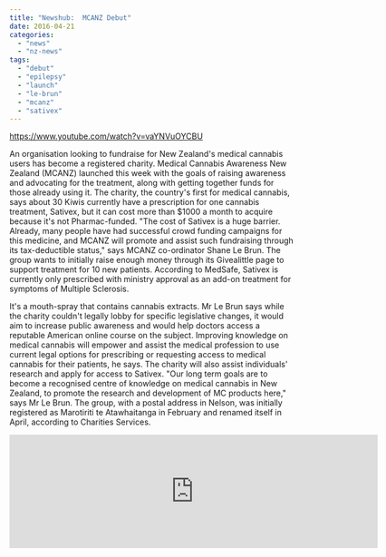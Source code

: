 ```yaml
---
title: "Newshub:  MCANZ Debut"
date: 2016-04-21
categories: 
  - "news"
  - "nz-news"
tags: 
  - "debut"
  - "epilepsy"
  - "launch"
  - "le-brun"
  - "mcanz"
  - "sativex"
---
```


https://www.youtube.com/watch?v=vaYNVuOYCBU

An organisation looking to fundraise for New Zealand's medical cannabis users has become a registered charity. Medical Cannabis Awareness New Zealand (MCANZ) launched this week with the goals of raising awareness and advocating for the treatment, along with getting together funds for those already using it. The charity, the country's first for medical cannabis, says about 30 Kiwis currently have a prescription for one cannabis treatment, Sativex, but it can cost more than $1000 a month to acquire because it's not Pharmac-funded. "The cost of Sativex is a huge barrier. Already, many people have had successful crowd funding campaigns for this medicine, and MCANZ will promote and assist such fundraising through its tax-deductible status," says MCANZ co-ordinator Shane Le Brun. The group wants to initially raise enough money through its Givealittle page to support treatment for 10 new patients. According to MedSafe, Sativex is currently only prescribed with ministry approval as an add-on treatment for symptoms of Multiple Sclerosis.

It's a mouth-spray that contains cannabis extracts. Mr Le Brun says while the charity couldn't legally lobby for specific legislative changes, it would aim to increase public awareness and would help doctors access a reputable American online course on the subject. Improving knowledge on medical cannabis will empower and assist the medical profession to use current legal options for prescribing or requesting access to medical cannabis for their patients, he says. The charity will also assist individuals' research and apply for access to Sativex. "Our long term goals are to become a recognised centre of knowledge on medical cannabis in New Zealand, to promote the research and development of MC products here," says Mr Le Brun. The group, with a postal address in Nelson, was initially registered as Marotiriti te Atawhaitanga in February and renamed itself in April, according to Charities Services. 

<iframe src="https://widget.givealittle.co.nz/cause/legalmcfor10/light-starbuck" width="650" height="200" frameborder="0" seamless="seamless"></iframe>
